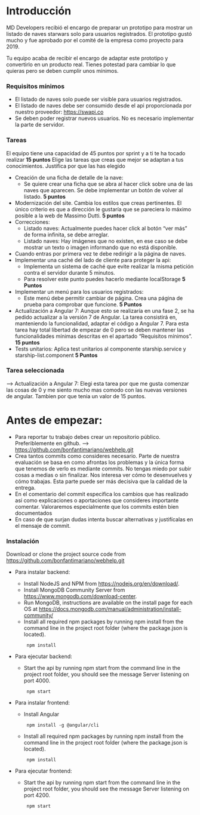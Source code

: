 
# Introducción
MD Developers recibió el encargo de preparar un prototipo para mostrar un listado de naves starwars solo para usuarios registrados. El prototipo gustó mucho y fue aprobado por el comité de la empresa como proyecto para 2019.

Tu equipo acaba de recibir el encargo de adaptar este prototipo y convertirlo en un producto real.
Tienes potestad para cambiar lo que quieras pero se deben cumplir unos mínimos.

### Requisitos mínimos

* El listado de naves solo puede ser visible para usuarios registrados.
* El listado de naves debe ser consumido desde el api proporcionada por nuestro proveedor: https://swapi.co
* Se deben poder registrar nuevos usuarios. No es necesario implementar la parte de servidor.

### Tareas

El equipo tiene una capacidad de 45 puntos por sprint y a ti te ha tocado realizar **15 puntos**
Elige las tareas que creas que mejor se adaptan a tus conocimientos. Justifica por que las has elegido 


- Creación de una ficha de detalle de la nave:
  - Se quiere crear una ficha que se abra al hacer click sobre una de las naves que aparecen. Se debe implementar un botón de volver al listado. **5 puntos**
- Modernización del site. Cambia los estilos que creas pertinentes. El único criterio es que a  dirección le gustaría que se pareciera lo máximo posible a la web de Massimo Dutti. **5 puntos**
- Correcciones:
  - Listado naves: Actualmente puedes hacer click al botón “ver más” de forma infinita, se debe arreglar.
  - Listado naves: Hay imágenes que no existen, en ese caso se debe mostrar un texto o imagen informando que no está disponible.
- Cuando entras por primera vez te debe redirigir a la página de naves.
- Implementar una caché del lado de cliente para proteger la api:
  - Implementa un sistema de caché que evite realizar la misma petición contra el servidor durante 5 minutos.
  - Para resolver este punto puedes hacerlo mediante localStorage **5 Puntos**
- Implementar un menú para los usuarios registrados:
   - Este menú debe permitir cambiar de página. Crea una página de prueba para comprobar que funcione. **5 Puntos**
- Actualización a Angular 7: Aunque esto se realizaría en una fase 2, se ha pedido actualizar a la versión 7 de Angular.  La tarea consistirá en, manteniendo la funcionalidad, adaptar el código a Angular 7. Para esta tarea hay total libertad de empezar de 0 pero se deben mantener las funcionalidades mínimas descritas en el apartado “Requisitos mínimos”. **15 puntos**
- Tests unitarios: Aplica test unitarios al componente starship.service y starship-list.component **5 Puntos**

### Tarea seleccionada
 
-->  Actualización a Angular 7: Elegi esta tarea por que me gusta comenzar las cosas de 0 y me siento mucho mas comodo con las nuevas versiones de angular. Tambien por que tenia un valor de 15 puntos.

# Antes de empezar:
- Para reportar tu trabajo debes crear un repositorio público. Preferiblemente en github.
  --> https://github.com/bonfantimariano/webhelp.git
- Crea tantos commits como consideres necesario. Parte de nuestra evaluación se basa en como afrontas los problemas y la única forma que tenemos de verlo es mediante commits. No tengas miedo por subir cosas a medias o sin finalizar. Nos interesa ver cómo te desenvuelves y cómo trabajas. Esta parte puede ser más decisiva que la calidad de la entrega.
- En el comentario del commit especifica los cambios que has realizado así como explicaciones o aportaciones que consideres importante comentar. Valoraremos especialmente que los commits estén bien documentados
- En caso de que surjan dudas intenta buscar alternativas y justifícalas en el mensaje de commit.


### Instalación

Download or clone the project source code from https://github.com/bonfantimariano/webhelp.git

* Para instalar backend:
    * Install NodeJS and NPM from  https://nodejs.org/en/download/.
    * Install MongoDB Community Server from  https://www.mongodb.com/download-center.
    * Run MongoDB, instructions are available on the install page for each OS at https://docs.mongodb.com/manual/administration/install-community/
    * Install all required npm packages by running npm install from the command line in the project root folder (where the package.json is located). <pre><code> npm install </code></pre>

* Para ejecutar backend:
    * Start the api by running npm start from the command line in the project root folder, you should see the message Server listening on port 4000. <pre><code> npm start </code></pre>

* Para instalar frontend:
    * Install Angular <pre><code> npm install -g @angular/cli </code></pre>
    * Install all required npm packages by running npm install from the command line in the project root folder (where the package.json is located). <pre><code> npm install </code></pre> 
* Para ejecutar frontend:
    * Start the api by running npm start from the command line in the project root folder, you should see the message Server listening on port 4200. <pre><code> npm start </code></pre> 
